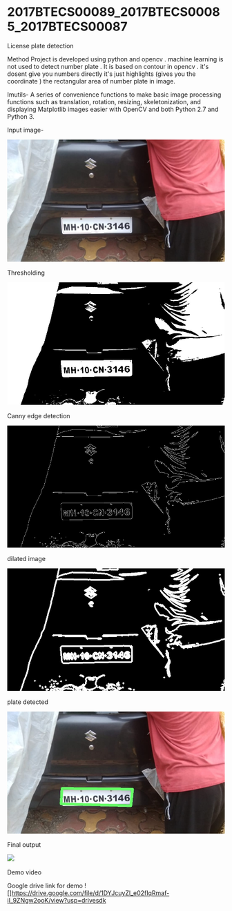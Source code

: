# 2017BTECS00089_2017BTECS00085_2017BTECS00087
License plate detection

Method
Project is developed using python and opencv . machine learning is not used to detect number plate . It is based on contour in opencv . it's dosent give you numbers directly it's just highlights (gives you the coordinate ) the rectangular area of number plate in image.


Imutils-
A series of convenience functions to make basic image processing functions such as translation, rotation, resizing, skeletonization, and displaying Matplotlib images easier with OpenCV and both Python 2.7 and Python 3.

Input image-

![](https://github.com/Shreyashlavate/2017BTECS00089_2017BTECS00085_2017BTECS00087/blob/master/car2.jpg)


Thresholding

![](https://github.com/Shreyashlavate/2017BTECS00089_2017BTECS00085_2017BTECS00087/blob/master/thresh.jpg)

Canny edge detection

![](https://github.com/Shreyashlavate/2017BTECS00089_2017BTECS00085_2017BTECS00087/blob/master/cn_edge.jpg)

dilated image

![](https://github.com/Shreyashlavate/2017BTECS00089_2017BTECS00085_2017BTECS00087/blob/master/dilated_img.jpg)

plate detected

![](https://github.com/Shreyashlavate/2017BTECS00089_2017BTECS00085_2017BTECS00087/blob/master/plate_detedted.jpg)

Final output

![](https://github.com/Shreyashlavate/2017BTECS00089_2017BTECS00085_2017BTECS00087/blob/master/plate_detected.jpg)



Demo video

Google drive link for demo
![]https://drive.google.com/file/d/1DYJcuyZl_e02fIqRmaf-iI_9ZNgw2ooK/view?usp=drivesdk




